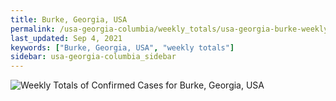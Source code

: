 ```yaml
---
title: Burke, Georgia, USA
permalink: /usa-georgia-columbia/weekly_totals/usa-georgia-burke-weekly_totals.html
last_updated: Sep 4, 2021
keywords: ["Burke, Georgia, USA", "weekly totals"]
sidebar: usa-georgia-columbia_sidebar
---
```


![Weekly Totals of Confirmed Cases for Burke, Georgia, USA](/covid_tracker/images/graphs/usa-georgia-burke-weekly_totals_graph.png)

